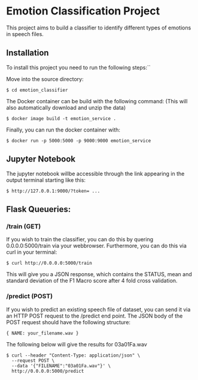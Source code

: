 # Emotion Classification Project
This project aims to build a classifier to identify different types of emotions in speech files.

## Installation
To install this project you need to run the following steps:``

Move into the source directory:
```
$ cd emotion_classifier
```

The Docker container can be build with the following command:
(This will also automatically download and unzip the data)
```
$ docker image build -t emotion_service .
```

Finally, you can run the docker container with:
```
$ docker run -p 5000:5000 -p 9000:9000 emotion_service
```

## Jupyter Notebook
The jupyter notebook willbe accessible through the link appearing in the output terminal starting like this:
```
$ http://127.0.0.1:9000/?token= ...
```


## Flask Queueries:
### /train (GET)
If you wish to train the classifier, you can do this by quering 0.0.0.0:5000/train via your webbrowser.
Furthermore, you can do this via curl in your terminal:
``` 
$ curl http://0.0.0.0:5000/train
``` 
This will give you a JSON response, which contains the STATUS, mean and standard deviation of the F1 Macro score after 4 fold cross validation. 

### /predict (POST)
If you wish to predict an existing speech file of dataset, you can send it via an HTTP POST request to the /predict end point. The JSON body of the POST request should have the following structure:
``` 
{ NAME: your_filename.wav }
``` 

The following below will give the results for 03a01Fa.wav
``` 
$ curl --header "Content-Type: application/json" \
  --request POST \
  --data '{"FILENAME":"03a01Fa.wav"}' \
  http://0.0.0.0:5000/predict
``` 
